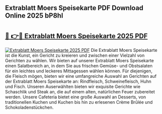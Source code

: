 ## Extrablatt Moers Speisekarte PDF Download Online 2025 bP8hl

# <h2><a href="http://gc5nph0.nevu.top/?p=Extrablatt+Moers+Speisekarte">🔗 👉🔴 Extrablatt Moers Speisekarte 2025 PDF</a></h2>

[![Extrablatt Moers Speisekarte 2025 PDF](https://i.imgur.com/dBaPXMq.png)](http://gc5nph0.nevu.top/?p=Extrablatt+Moers+Speisekarte)
Die Extrablatt Moers Speisekarte ist die Kunst, ein Gericht zu kreieren und zwischen einer Vielzahl von Gerichten zu wählen. Wir bieten auf unserer Extrablatt Moers Speisekarte einen Salatbereich an, in dem Sie aus frischen Gemüse- und Obstsalaten für ein leichtes und leckeres Mittagessen wählen können. Für diejenigen, die Fleisch mögen, bieten wir eine umfangreiche Auswahl an Gerichten auf der Extrablatt Moers Speisekarte an: Rindfleisch, Schweinefleisch, Huhn und Fisch. Unseren Auserwählten bieten wir exquisite Gerichte wie Schaschlik und Steak an, die auf einem alten, natürlichen Feuer zubereitet werden. Unsere Cafeteria bietet eine große Auswahl an Desserts, von traditionellen Kuchen und Kuchen bis hin zu erlesenen Crème Brûlée und Schokoladenstückchen.
